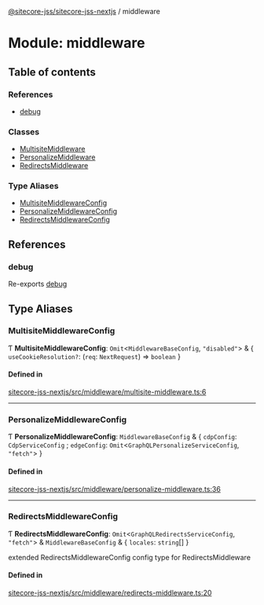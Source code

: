 [@sitecore-jss/sitecore-jss-nextjs](../README.md) / middleware

# Module: middleware

## Table of contents

### References

- [debug](middleware.md#debug)

### Classes

- [MultisiteMiddleware](../classes/middleware.MultisiteMiddleware.md)
- [PersonalizeMiddleware](../classes/middleware.PersonalizeMiddleware.md)
- [RedirectsMiddleware](../classes/middleware.RedirectsMiddleware.md)

### Type Aliases

- [MultisiteMiddlewareConfig](middleware.md#multisitemiddlewareconfig)
- [PersonalizeMiddlewareConfig](middleware.md#personalizemiddlewareconfig)
- [RedirectsMiddlewareConfig](middleware.md#redirectsmiddlewareconfig)

## References

### debug

Re-exports [debug](index.md#debug)

## Type Aliases

### MultisiteMiddlewareConfig

Ƭ **MultisiteMiddlewareConfig**: `Omit`<`MiddlewareBaseConfig`, ``"disabled"``\> & { `useCookieResolution?`: (`req`: `NextRequest`) => `boolean`  }

#### Defined in

[sitecore-jss-nextjs/src/middleware/multisite-middleware.ts:6](https://github.com/Sitecore/jss/blob/3eda201f7/packages/sitecore-jss-nextjs/src/middleware/multisite-middleware.ts#L6)

___

### PersonalizeMiddlewareConfig

Ƭ **PersonalizeMiddlewareConfig**: `MiddlewareBaseConfig` & { `cdpConfig`: `CdpServiceConfig` ; `edgeConfig`: `Omit`<`GraphQLPersonalizeServiceConfig`, ``"fetch"``\>  }

#### Defined in

[sitecore-jss-nextjs/src/middleware/personalize-middleware.ts:36](https://github.com/Sitecore/jss/blob/3eda201f7/packages/sitecore-jss-nextjs/src/middleware/personalize-middleware.ts#L36)

___

### RedirectsMiddlewareConfig

Ƭ **RedirectsMiddlewareConfig**: `Omit`<`GraphQLRedirectsServiceConfig`, ``"fetch"``\> & `MiddlewareBaseConfig` & { `locales`: `string`[]  }

extended RedirectsMiddlewareConfig config type for RedirectsMiddleware

#### Defined in

[sitecore-jss-nextjs/src/middleware/redirects-middleware.ts:20](https://github.com/Sitecore/jss/blob/3eda201f7/packages/sitecore-jss-nextjs/src/middleware/redirects-middleware.ts#L20)
